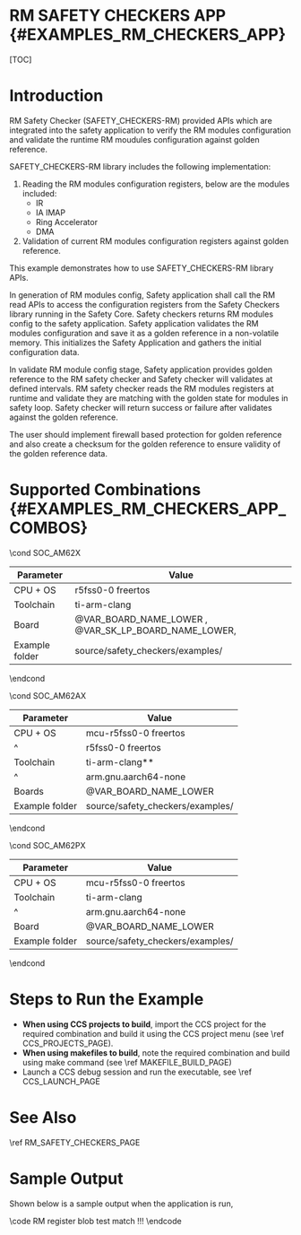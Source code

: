 # RM SAFETY CHECKERS APP {#EXAMPLES_RM_CHECKERS_APP}

[TOC]

# Introduction

RM Safety Checker (SAFETY_CHECKERS-RM) provided APIs which are integrated into the safety application to verify the RM modules configuration and validate the runtime RM moudules configuration against golden reference.

SAFETY_CHECKERS-RM library includes the following implementation:
1. Reading the RM modules configuration registers, below are the modules included:
      * IR
      * IA IMAP
      * Ring Accelerator
      * DMA
2. Validation of current RM modules configuration registers against golden reference.

This example demonstrates how to use SAFETY_CHECKERS-RM library APIs.

In generation of RM modules config, Safety application shall call the RM read APIs to access the configuration registers from the Safety Checkers library running in the Safety Core. Safety checkers returns RM modules config to the safety application. Safety application validates the RM modules configuration and save it as a golden reference in a non-volatile memory. This initializes the Safety Application and gathers the initial configuration data.

In validate RM module config stage, Safety application provides golden reference to the RM safety checker and Safety checker will validates at defined intervals. RM safety checker reads the RM modules registers at runtime and validate they are matching with the golden state for modules in safety loop. Safety checker will return success or failure after validates against the golden reference.

The user should implement firewall based protection for golden reference and also create a checksum for the golden reference to ensure validity of the golden reference data.

# Supported Combinations {#EXAMPLES_RM_CHECKERS_APP_COMBOS}

\cond SOC_AM62X

 Parameter      | Value
 ---------------|-----------
 CPU + OS       | r5fss0-0 freertos
 Toolchain      | ti-arm-clang
 Board          | @VAR_BOARD_NAME_LOWER , @VAR_SK_LP_BOARD_NAME_LOWER,
 Example folder | source/safety_checkers/examples/

\endcond

\cond SOC_AM62AX

 Parameter      | Value
 ---------------|-----------
 CPU + OS       | mcu-r5fss0-0 freertos
 ^              | r5fss0-0 freertos
 Toolchain      | ti-arm-clang**
 ^              | arm.gnu.aarch64-none
 Boards         | @VAR_BOARD_NAME_LOWER
 Example folder | source/safety_checkers/examples/

\endcond

\cond SOC_AM62PX

 Parameter      | Value
 ---------------|-----------
 CPU + OS       | mcu-r5fss0-0 freertos
 Toolchain      | ti-arm-clang
 ^              | arm.gnu.aarch64-none
 Board          | @VAR_BOARD_NAME_LOWER
 Example folder | source/safety_checkers/examples/

\endcond

# Steps to Run the Example

- **When using CCS projects to build**, import the CCS project for the required combination
  and build it using the CCS project menu (see \ref CCS_PROJECTS_PAGE).
- **When using makefiles to build**, note the required combination and build using
  make command (see \ref MAKEFILE_BUILD_PAGE)
- Launch a CCS debug session and run the executable, see \ref CCS_LAUNCH_PAGE

# See Also

\ref RM_SAFETY_CHECKERS_PAGE

# Sample Output

Shown below is a sample output when the application is run,

\code
RM register blob test match !!!
\endcode
